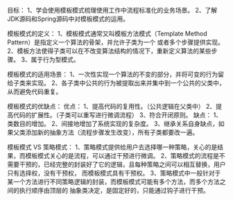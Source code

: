 目标：
1、学会使用模板模式梳理使用工作中流程标准化的业务场景。
2、了解JDK源码和Spring源码中对模板模式的运用。

模板模式的定义：
1、模板模式通常又叫模板方法模式（Template Method Pattern）是指定义一个算法的骨架，并允许子类为一个
或者多个步骤提供实现。
2、模板方法使得子类可以在不改变算法结构的情况下，重新定义算法的某些步骤。
3、属于行为型模式。

模板模式的适用场景：
1、一次性实现一个算法的不变的部分，并将可变的行为留给子类来实现。
2、各子类中公共的行为被提取出来并集中到一个公共的父类中，从而避免代码重复。

模板模式的优缺点：
优点：
1、提高代码的复用性。（公共逻辑在父类中）
2、提高代码的扩展性。（子类可以重写进行微调流程）
3、符合开闭原则。
缺点：
1、类数目的增加。
2、间接地增加了系统实现的复杂度。
3、继承关系自身缺点，如果父类添加新的抽象方法（流程步骤发生改变），所有子类都要改一遍。

模板模式 VS 策略模式：
1、策略模式提供给用户去选择哪一种策略，关心的是结果，而模板模式关心的是流程，可以通过干预进行微调。
2、策略模式的流程是不需要干预的，已经完整的封装好了它的逻辑，且每种策略之间可以相互替换，用户只有选择权，没有干预权，
而模板模式具有干预权。 
3、策略模式中一般针对于某一个方法进行不同策略逻辑的封装，而模板模式可能有多个方法，而多个方法之间的执行顺序由顶层的
抽象类决定，是固定好的，只能通过钩子进行干预。